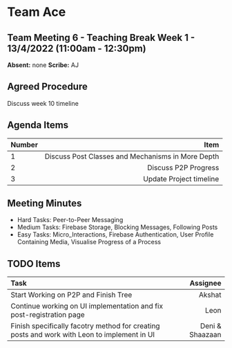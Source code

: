 # Team Ace

## Team Meeting 6 - Teaching Break Week 1 - 13/4/2022 (11:00am - 12:30pm)
**Absent:**
none
**Scribe:**
AJ

## Agreed Procedure
Discuss week 10 timeline

## Agenda Items
| Number | Item |
| :--- | ---: |
| 1 | Discuss Post Classes and Mechanisms in More Depth |
| 2 | Discuss P2P Progress |
| 3 | Update Project timeline  |

## Meeting Minutes
- Hard Tasks: Peer-to-Peer Messaging
- Medium Tasks: Firebase Storage, Blocking Messages, Following Posts
- Easy Tasks: Micro_Interactions, Firebase Authentication, User Profile Containing Media, Visualise Progress of a Process

## TODO Items
| Task | Assignee |
| :--- | ---: |
| Start Working on P2P and Finish Tree | Akshat |
| Continue working on UI implementation and fix post-registration page | Leon |
| Finish specifically facotry method for creating posts and work with Leon to implement in UI | Deni & Shaazaan |


